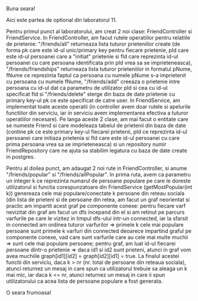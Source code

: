 Buna seara!

Aici este partea de optional din laboratorul 11.

Pentru primul punct al laboratorului, am creat 2 noi clase: FriendController si FriendService. In FriendController, am facut rutele operatiilor pentru relatiile de prietenie:
"/friends/all" returneaza lista tuturor prieteniilor create (de forma pk care este id-ul unic/primary key pentru fiecare prietenie, pId care este id-ul persoanei care a 
"initiat" prietenie si fId care reprezinta id-ul persoanei cu care persoana identificata prin pId vrea sa se imprieteneasca), "/friends/friendships" returneaza lista tuturor
prieteniilor in formatul pNume, fNume ce reprezinta faptul ca persoana cu numele pNume s-a imprietenit cu persoana cu numele fNume, "/friends/add" creeaza o prietenie intre persoana cu id-ul dat ca parametru de utilizator pId si cea cu id-ul specificat fId si "/friends/delete" sterge din baza de date prietenie cu primary key-ul pk ce este specificat de catre user. In FriendService, am implementat toate aceste operatii (in controller avem doar rutele si apelurile functiilor din serviciu, iar in serviciu avem implementarea efectiva a tuturor operatiilor necesare). Pe langa aceste 2 clase, am mai facut o entitate care se numeste Friend si care modeleaza tabelul de prietenii din baza de date (contine pk ce este primary key-ul fiecarei prietenii, pId ce reprezinta id-ul persoanei care initiaza prietenia si fId care este id-ul persoanei cu care prima persoana vrea sa se imprieteneasca) si un repository numir FriendRepository care ne ajuta sa stabilim legatura cu baza de date create in postgres.

Pentru al doilea punct, am adaugat 2 noi rute in FriendController, si anume "/friends/popular" si "/friends/allPopular". In prima ruta, avem ca parametru un integer k ce reprezinta numarul de persoane populare pe care le doreste utilizatorul si functia corespunzatoare din FriendService (getMostPopular(int k)) genereaza cele mai populare/conectate k persoane din reteau sociala (din lista de prieteni si de persoane din retea, am facut un graf neorientat si practic am impartit acest graf pe componente conexe: pentru fiecare varf nevizitat din graf am facut un dfs incepand din el si am retinut pe parcurs varfurile pe care le vizitez in timpul dfs-ului intr-un connected, iar la sfarsit in connected am ordinea tuturor varfurilor => primele k cele mai populare persoane sunt primele k varfuri din connected deoarece impartind graful pe componente conexe, vad care sunt varfurile care au cele mai multe muchii => sunt cele mai populare persoane; pentru graf, am luat id-ul fiecarei persoane dintr-o prietenie => daca id1 si id2 sunt prieteni, atunci in graf vom avea muchiile graph[id1][id2] = graph[id2][id1] = true. La finalul acestei functii din serviciu, daca k > nr (nr. total de persoane din reteaua sociala), atunci returnez un mesaj in care spun ca utilizatorul trebuie sa aleaga un k mai mic, iar daca k <= nr, atunci returnez un mesaj in care ii spun utilizatorului ca acea lista de persoane populare a fost generata. 

O seara frumoasa!
